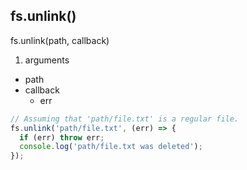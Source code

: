 ## fs.unlink()
fs.unlink(path, callback)

1. arguments
  * path
  * callback
    * err

```js
// Assuming that 'path/file.txt' is a regular file.
fs.unlink('path/file.txt', (err) => {
  if (err) throw err;
  console.log('path/file.txt was deleted');
});
```